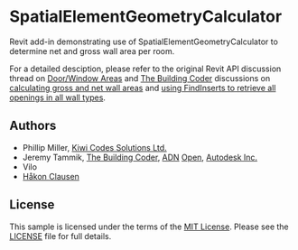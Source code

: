 # SpatialElementGeometryCalculator

Revit add-in demonstrating use of SpatialElementGeometryCalculator to determine net and gross wall area per room.

For a detailed desciption, please refer to the original Revit API discussion thread on
[Door/Window Areas](http://forums.autodesk.com/t5/revit-api/door-window-areas/td-p/5535565) and
[The Building Coder](http://thebuildingcoder.typepad.com) discussions on
[calculating gross and net wall areas](http://thebuildingcoder.typepad.com/blog/2015/03/calculating-gross-and-net-wall-areas.html) and
[using FindInserts to retrieve all openings in all wall types](http://thebuildingcoder.typepad.com/blog/2015/03/findinserts-retrieves-all-openings-in-all-wall-types.html).


## Authors

- Phillip Miller, [Kiwi Codes Solutions Ltd.](http://www.kiwicodes.com)
- Jeremy Tammik, [The Building Coder](http://thebuildingcoder.typepad.com), [ADN](http://www.autodesk.com/adn) [Open](http://www.autodesk.com/adnopen), [Autodesk Inc.](http://www.autodesk.com)
- Vilo
- [Håkon Clausen](http://hclausen.net)

## License

This sample is licensed under the terms of the [MIT License](http://opensource.org/licenses/MIT). Please see the [LICENSE](LICENSE) file for full details.
